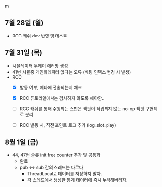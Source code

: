 m
## 7월 28일 (월)

- RCC 캐쉬 dev 반영 및 테스트

## 7월 31일 (목) 

- 시뮬레이터 두레이 에러방 생성
- 41번 시뮬중 개인화데이터 없다는 오류 (베팅 인덱스 변경 시 발생)
- RCC 
	- [x] 발동 여부, 메타에 전송되는지 체크
	- [x]  RCC 튜토리얼에서는 검사하지 않도록 해야함..
	- [ ] RCC 캐쉬를 통해 수행되는 스핀은 잭팟이 적립되지 않는 no-op 잭팟 구현체로 분리
	- [ ] RCC 발동 시, 직전 포인트 로그 추가 (log_slot_play)


## 8월 1일 (금)

- 44, 47번 슬롯 init free counter 추가 및 공통화
	- 완료
	- pub <-> sub 간의 스레드는 다르다 
		- ThreadLocal로 데이터를 저장하지 말자. 
		- 각 스레드에서 생성한 통계 데이터에 즉시 누적해버리자.